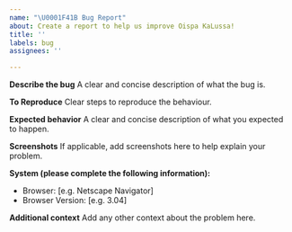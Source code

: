 ```yaml
---
name: "\U0001F41B Bug Report"
about: Create a report to help us improve Oispa KaLussa!
title: ''
labels: bug
assignees: ''

---
```


**Describe the bug**
A clear and concise description of what the bug is.

**To Reproduce**
Clear steps to reproduce the behaviour.

**Expected behavior**
A clear and concise description of what you expected to happen.

**Screenshots**
If applicable, add screenshots here to help explain your problem.

**System (please complete the following information):**
 - Browser: [e.g. Netscape Navigator]
 - Browser Version: [e.g. 3.04]

**Additional context**
Add any other context about the problem here.
